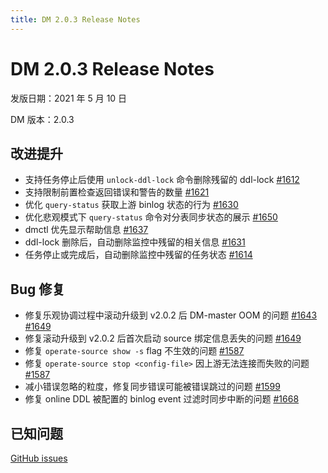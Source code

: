```yaml
---
title: DM 2.0.3 Release Notes
---
```


# DM 2.0.3 Release Notes

发版日期：2021 年 5 月 10 日

DM 版本：2.0.3

## 改进提升

- 支持任务停止后使用 `unlock-ddl-lock` 命令删除残留的 ddl-lock [#1612](https://github.com/pingcap/dm/pull/1612)
- 支持限制前置检查返回错误和警告的数量 [#1621](https://github.com/pingcap/dm/pull/1621)
- 优化 `query-status` 获取上游 binlog 状态的行为 [#1630](https://github.com/pingcap/dm/pull/1630)
- 优化悲观模式下 `query-status` 命令对分表同步状态的展示 [#1650](https://github.com/pingcap/dm/pull/1650)
- dmctl 优先显示帮助信息 [#1637](https://github.com/pingcap/dm/pull/1637)
- ddl-lock 删除后，自动删除监控中残留的相关信息 [#1631](https://github.com/pingcap/dm/pull/1631)
- 任务停止或完成后，自动删除监控中残留的任务状态 [#1614](https://github.com/pingcap/dm/pull/1614)

## Bug 修复

- 修复乐观协调过程中滚动升级到 v2.0.2 后 DM-master OOM 的问题 [#1643](https://github.com/pingcap/dm/pull/1643) [#1649](https://github.com/pingcap/dm/pull/1649)
- 修复滚动升级到 v2.0.2 后首次启动 source 绑定信息丢失的问题 [#1649](https://github.com/pingcap/dm/pull/1649)
- 修复 `operate-source show -s` flag 不生效的问题 [#1587](https://github.com/pingcap/dm/pull/1587)
- 修复 `operate-source stop <config-file>` 因上游无法连接而失败的问题 [#1587](https://github.com/pingcap/dm/pull/1587)
- 减小错误忽略的粒度，修复同步错误可能被错误跳过的问题 [#1599](https://github.com/pingcap/dm/pull/1599)
- 修复 online DDL 被配置的 binlog event 过滤时同步中断的问题 [#1668](https://github.com/pingcap/dm/pull/1668)

## 已知问题

[GitHub issues](https://github.com/pingcap/dm/issues?q=is%3Aissue+is%3Aopen+label%3Aaffected-v2.0.3)
